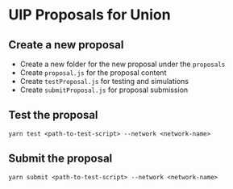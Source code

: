 # UIP Proposals for Union

## Create a new proposal

-   Create a new folder for the new proposal under the `proposals`
-   Create `proposal.js` for the proposal content
-   Create `testProposal.js` for testing and simulations
-   Create `submitProposal.js` for proposal submission

## Test the proposal

`yarn test <path-to-test-script> --network <network-name>`

## Submit the proposal

`yarn submit <path-to-test-script> --network <network-name>`
